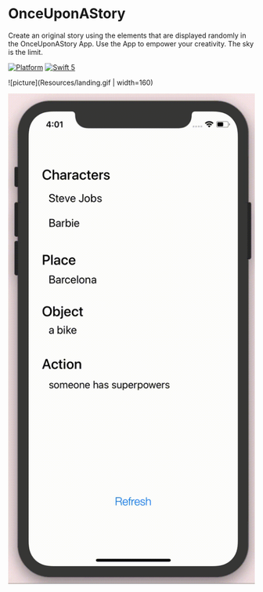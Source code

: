 # OnceUponAStory

Create an original story using the elements that are displayed randomly in the OnceUponAStory App. Use the App to empower your creativity. The sky is the limit. 

[![Platform](http://img.shields.io/badge/platform-ios-blueviolet.svg?style=flat
)](https://developer.apple.com/iphone/index.action)
[![Swift 5](https://img.shields.io/badge/Swift-5-orange.svg?style=flat)](https://developer.apple.com/swift/) 

![picture](Resources/landing.gif | width=160)

![picture](Resources/refresh.gif)

